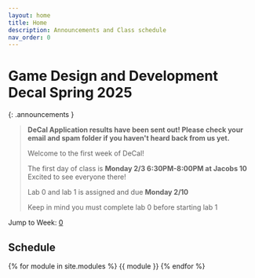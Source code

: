 ```yaml
---
layout: home
title: Home
description: Announcements and Class schedule
nav_order: 0
---
```


# Game Design and Development Decal Spring 2025

{: .announcements }
> **DeCal Application results have been sent out! Please check your email and spam folder if you haven't heard back from us yet.**
>
> Welcome to the first week of DeCal! 
> 
> The first day of class is **Monday 2/3 6:30PM-8:00PM at Jacobs 10** Excited to see everyone there!
>
> Lab 0 and lab 1 is assigned and due **Monday 2/10** 
> 
> Keep in mind you must complete lab 0 before starting lab 1

Jump to Week: [0](#week-0)

<!-- \| [2](#week-2) \| [3](#week-3) \| [4](#week-4) \| [5](#week-5) \| [6](#week-6) \| [7](#week-7) \| [8](#week-8) \| [9](#week-9) \| [10](#week-10) \| [11](#week-11) \| [12](#week-12) \| [13](#week-13) \| [14](#week-14) -->
## Schedule

{% for module in site.modules %}
{{ module }}
{% endfor %}

[Lab 0: Setup Unity]: ./pages/labs/lab0/lab0
[Lab 1]: ./pages/labs/lab1/lab1
[Lab 2]: ./pages/labs/lab2/lab2
[Lab 3]: ./pages/labs/lab3/lab3
[Lab 4]: ./pages/labs/lab4/lab4
[Lab 5]: ./pages/labs/lab5/lab5
[Lab 6]: ./pages/labs/lab6/lab6
[Lab 7]: ./pages/labs/lab7/lab7
[Lab 8]: ./pages/labs/lab8/lab8
[Lab 9]: ./pages/labs/lab9/lab9
[Lab 10]: ./pages/labs/lab10/lab10
[Lab 11]: ./pages/labs/lab11/lab11
[Lab 12]: ./pages/labs/lab12/lab12
[Lab 13]: ./pages/labs/lab13/lab13
[Lab 14]: ./pages/labs/lab14/lab14
[Lab 15]: ./pages/labs/lab15/lab15
[Lab 16]: ./pages/labs/lab16/lab16
[Lab 17]: ./pages/labs/lab17/lab17
[Project 1]: ./pages/projects/Projects
[Project 2]: ./pages/projects/project2/project2
[Project 3]: ./pages/projects/project3/project3

[form]: https://forms.gle/WrDUcRKpRqHvDXwA7

[Apply]: https://tinyurl.com/fa25gddapp

[Click here for infosession slides!]: https://docs.google.com/presentation/d/1LADC9Byt52I4q0NpYCA9_YU4Q4a-XVkh1xN95CsGlIo/edit?usp=sharing


